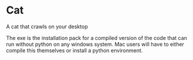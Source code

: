 # Cat
A cat that crawls on your desktop

The exe is the installation pack for a compiled version of the code that can run without python on any windows system.
Mac users will have to either compile this themselves or install a python environment.
